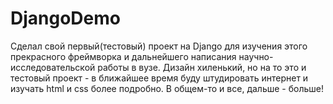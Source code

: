 # DjangoDemo
Сделал свой первый(тестовый) проект на Django для изучения этого прекрасного фреймворка и дальнейшего написания научно-исследовательской работы в вузе.
Дизайн хиленький, но на то это и тестовый проект - в ближайшее время буду штудировать интернет и изучать html и css более подробно.
В общем-то и все, дальше - больше!
